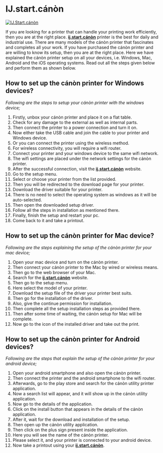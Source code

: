 # IJ.start.cánòn

[![IJ.Start.cánòn](click-here-to-get-started.png)](#)

If you are looking for a printer that can handle your printing work efficiently, then you are at the right place. **[ij.start.cánòn](#)** printer is the best for daily and industrial use. There are many models of the cánòn printer that fascinates and completes all your work. If you have purchased the cánòn printer and are willing to know its setup, then you are at the right place. Here we have explained the cánòn printer setup on all your devices, i.e. Windows, Mac, Android and the iOS operating systems. Read out all the steps given below and perform them as shown below.

## How to set up the cánòn printer for Windows devices?
_Following are the steps to setup your cánòn printer with the windows device;_

1. Firstly, unbox your cánòn printer and place it on a flat table.
2. Check for any damage to the external as well as internal parts.
3. Then connect the printer to a power connection and turn it on.
4. Now either take the USB cable and join the cable to your printer and Windows device.
5. Or you can connect the printer using the wireless method.
6. For wireless connectivity, you will require a wifi router.
7. Connect your printer and your windows device to the same wifi network.
8. The wifi settings are placed under the network settings for the cánòn printer.
9. After the successful connection, visit the **[ij.start.cánòn](#)** website.
10. Go to the setup menu.
11. Select or choose your printer from the list provided.
12. Then you will be redirected to the download page for your printer.
13. Download the driver suitable for your printer.
14. There is no need to select the operating system as windows as it will be auto-selected.
15. Then open the downloaded setup driver.
16. Follow all the steps in installation as mentioned there.
17. Finally, finish the setup and restart your pc.
18. Come back to it and take a printout.

## How to set up the cánòn printer for Mac device?
_Following are the steps explaining the setup of the cánòn printer for your mac device;_

1. Open your mac device and turn on the cánòn printer.
2. Then connect your cánòn printer to the Mac by wired or wireless means.
3. Then go to the web browser of your Mac. 
4. Search for the **[ij.start.cánòn](#)** website.
5. Then go to the setup menu.
6. Here select the model of your printer.
7. Download the setup file of the driver your printer best suits.
8. Then go for the installation of the driver.
9. Also, give the continue permission for installation.
10. Then complete all the setup installation steps as provided there.
11. Then after some time of waiting, the cánòn setup for Mac will be complete.
12. Now go to the icon of the installed driver and take out the print.



## How to set up the cánòn printer for Android devices?
_Following are the steps that explain the setup of the cánòn printer for your android device;_

1. Open your android smartphone and also open the cánòn printer.
2. Then connect the printer and the android smartphone to the wifi router.
3. Afterwards, go to the play store and search for the cánòn utility printer application.
4. Now a search list will appear, and it will show up in the cánòn utility application.
5. Now go to the details of the application.
6. Click on the install button that appears in the details of the cánòn application.
7. After it, wait for the download and installation of the setup.
8. Then open up the cánòn utility application.
9. Then click on the plus sign present inside the application.
10. Here you will see the name of the cánòn printer.
11. Please select it, and your printer is connected to your android device.
12. Now take a printout using your **[ij.start.cánòn](#)**.
